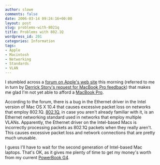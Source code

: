 ```yaml
---
author: slowe
comments: false
date: 2006-03-14 09:24:16+00:00
layout: post
slug: problems-with-8021q
title: Problems with 802.1Q
wordpress_id: 201
categories: Information
tags:
- Apple
- Macintosh
- Networking
- Standards
- VLAN
---
```


I stumbled across a [forum on Apple's web site](http://discussions.apple.com/thread.jspa?threadID=378673) this morning (referred to me in turn by [Derrick Story's request for MacBook Pro feedback](http://www.oreillynet.com/mac/blog/2006/03/what_are_your_macbook_pro_impr.html)) that makes me glad I'm not yet able to afford a [MacBook Pro](http://www.apple.com/macbookpro/).

According to the forum, there is a bug in the Ethernet driver in the Intel version of Mac OS X 10.4 that causes excessive packet loss on networks that employ 802.1Q. [802.1Q](http://en.wikipedia.org/wiki/802.1Q), in case you aren't already familiar with it, is an Ethernet networking standard used in networks that employ multiple VLANs. Apparently, the Ethernet driver on the Intel-based Macs is incorrectly processing packets as 802.1Q packets when they really aren't. This causes excessive packet loss and network connections that are pretty much unusable.

I guess I'll have to wait for the second generation of Intel-based Mac laptops. That's OK, as it gives me plenty of time to get my money's worth from my current [PowerBook G4](http://www.apple.com/powerbook/).

